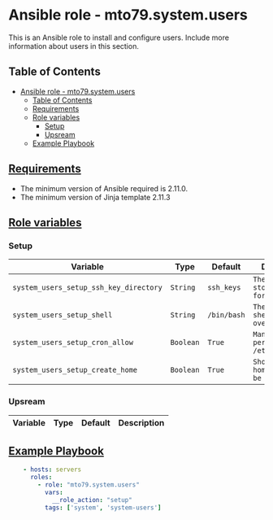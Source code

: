 # Ansible role - mto79.system.users

This is an Ansible role to install and configure users.
Include more information about users in this section.

## Table of Contents

- [Ansible role - mto79.system.users](#ansible-role---mto79systemusers)
  - [Table of Contents](#table-of-contents)
  - [Requirements](#requirements)
  - [Role variables](#role-variables)
    - [Setup](#setup)
    - [Upsream](#upsream)
  - [Example Playbook](#example-playbook)

## [Requirements](#requirements)

- The minimum version of Ansible required is 2.11.0.
- The minimum version of Jinja template 2.11.3

## [Role variables](#role-variables)

### Setup

| Variable | Type | Default | Description |
| -------- | ---- | ------- | ----------- |
|`system_users_setup_ssh_key_directory` |  `String` | `ssh_keys` | `The location to store ssh keys for user` |
|`system_users_setup_shell` |  `String` | `/bin/bash` | `The default shell if not overwritten.` |
|`system_users_setup_cron_allow` |  `Boolean` | `True` | `Manage cron permissions via /etc/cron.allow` |
|`system_users_setup_create_home` |  `Boolean` | `True` | `Should homedirectories be created?` |

### Upsream

| Variable | Type | Default | Description |
| -------- | ---- | ------- | ----------- |

## [Example Playbook](#example-playbook)

```yaml
    - hosts: servers
      roles:
        - role: "mto79.system.users"
          vars:
            __role_action: "setup"
          tags: ['system', 'system-users']
```
